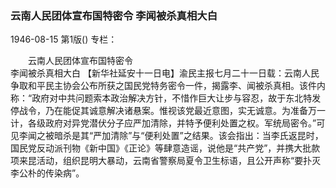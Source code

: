 ### 云南人民团体宣布国特密令  李闻被杀真相大白

1946-08-15
第1版()
专栏：

　　云南人民团体宣布国特密令  
    李闻被杀真相大白
    【新华社延安十一日电】渝民主报七月二十一日载：云南人民争取和平民主协会公布所获之国民党特务密令一件，揭露李、闻被杀真相。该件内称：“政府对中共问题索本政治解决方针，不惜作巨大让步与容忍，故于东北特发停战令，乃在能促其诚意解决诸悬案。惟视该党最近意图，实无诚意。为准备万一计，各级政府对异党潜伏分子应严加清除，并特予便利处置之权。军统局密令。”可见李闻之被暗杀是其“严加清除”与“便利处置”之结果。该会指出：当李氏返昆时，国民党反动派刊物《新中国》《正论》等肆意造谣，说他是“共产党”，并携大批款项来昆活动，组织昆明大暴动，云南省警察局夏令卫生标语，且公开声称“要扑灭李公朴的传染病”。
